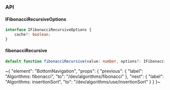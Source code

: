 

### API

#### IFibonacciRecursiveOptions

```ts
interface IFibonacciRecursiveOptions {
    cache?: boolean;
}
```

#### fibonacciRecursive

```ts
default function fibonacciRecursive(value: number, options?: IFibonacciRecursiveOptions): number;
```


~{
  "element": "BottomNavigation",
  "props": {
    "previous": {
      "label": "Algorithms: fibonacci",
      "to": "/dev/algorithms/fibonacci"
    },
    "next": {
      "label": "Algorithms: insertionSort",
      "to": "/dev/algorithms/use/insertionSort"
    }
  }
}~
